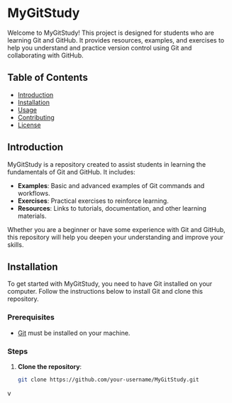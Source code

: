 # MyGitStudy

Welcome to MyGitStudy! This project is designed for students who are learning Git and GitHub. It provides resources, examples, and exercises to help you understand and practice version control using Git and collaborating with GitHub.

## Table of Contents

- [Introduction](#introduction)
- [Installation](#installation)
- [Usage](#usage)
- [Contributing](#contributing)
- [License](#license)

## Introduction

MyGitStudy is a repository created to assist students in learning the fundamentals of Git and GitHub. It includes:

- **Examples**: Basic and advanced examples of Git commands and workflows.
- **Exercises**: Practical exercises to reinforce learning.
- **Resources**: Links to tutorials, documentation, and other learning materials.

Whether you are a beginner or have some experience with Git and GitHub, this repository will help you deepen your understanding and improve your skills.

## Installation

To get started with MyGitStudy, you need to have Git installed on your computer. Follow the instructions below to install Git and clone this repository.

### Prerequisites

- [Git](https://git-scm.com/book/en/v2/Getting-Started-Installing-Git) must be installed on your machine.

### Steps

1. **Clone the repository**:
   ```bash
   git clone https://github.com/your-username/MyGitStudy.git
v
